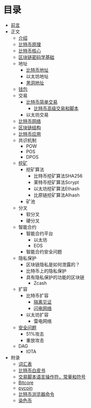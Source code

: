 # 目录

- [前言](https://github.com/zcc0721/MasterBlockchain/blob/master/preface.md)
- 正文
    - [介绍](https://github.com/zcc0721/MasterBlockchain/blob/master/ch01.md)
    - [比特币原理](https://github.com/zcc0721/MasterBlockchain/blob/master/ch02.md)
    - [比特币核心](https://github.com/zcc0721/MasterBlockchain/blob/master/ch03.md)
    - [区块链密码学基础](https://github.com/zcc0721/MasterBlockchain/blob/master/blockchain-cryptograph.md)
    - 地址
        - [比特币地址](https://github.com/zcc0721/MasterBlockchain/blob/master/bitcoin-address.md)
        - 以太坊地址
        - [黑洞地址](https://github.com/zcc0721/MasterBlockchain/blob/master/black-hole-address.md)
    - [钱包](https://github.com/zcc0721/MasterBlockchain/blob/master/wallet.md)
    - 交易
        - [比特币简单交易](https://github.com/zcc0721/MasterBlockchain/blob/master/bitcoin-transaction.md)
            - [比特币高级交易和脚本](https://github.com/zcc0721/MasterBlockchain/blob/master/ch07.md)
        - 以太坊交易
    - [比特币网络](https://github.com/zcc0721/MasterBlockchain/blob/master/ch08.md)
    - [区块链结构](https://github.com/zcc0721/MasterBlockchain/blob/master/ch09.md)
    - [比特币应用](https://github.com/zcc0721/MasterBlockchain/blob/master/ch12.md)
    - 共识机制
        - POW
        - POS
        - DPOS
    - [挖矿](mining.md)
        - 挖矿算法
            - 比特币挖矿算法SHA256
            - 莱特币挖矿算法Scrypt
            - 以太坊挖矿算法Ethash
            - 比原链挖矿算法AIhash
        - 矿池
    - 分叉
        - 软分叉
        - 硬分叉
    - 智能合约
        - 智能合约平台
            - 以太坊
            - EOS
        - 智能合约安全问题
    - 隐私保护
        - 区块链隐私是如何泄露的？
        - 比特币上的隐私保护
        - 具有隐私保护的功能的区块链
            - Zcash
    - 扩容
        - 比特币扩容
            - [隔离见证](https://github.com/zcc0721/MasterBlockchain/blob/master/segwit.md)
            - [闪电网络](https://github.com/zcc0721/MasterBlockchain/blob/master/lightning-network.md)
        - 以太坊扩容
            - 雷电网络
    - [安全问题](https://github.com/zcc0721/MasterBlockchain/blob/master/security-issue.md)
        - 51%攻击
        - 重放攻击
    - DAG
        - IOTA
- 附录
    - [词汇表](https://github.com/zcc0721/MasterBlockchain/blob/master/glossary.md)
    - [比特币白皮书](https://github.com/zcc0721/MasterBlockchain/blob/master/appdx-bitcoinwhitepaper.md)
    - [交易脚本语言操作符，常量和符号](https://github.com/zcc0721/MasterBlockchain/blob/master/appdx-scriptops.md)
    - [Bitcore](https://github.com/zcc0721/MasterBlockchain/blob/master/appdx-bitcore.md)
    - [pycoin](https://github.com/zcc0721/MasterBlockchain/blob/master/appdx-pycoin.md)
    - [比特币浏览器命令](https://github.com/zcc0721/MasterBlockchain/blob/master/appdx-bx.md)
    - [染色币](https://github.com/zcc0721/MasterBlockchain/blob/master/appdx-colored_coins.md)
